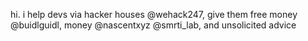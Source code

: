 hi. i help devs via hacker houses @wehack247, give them free money @buidlguidl, money @nascentxyz @smrti_lab, and unsolicited advice